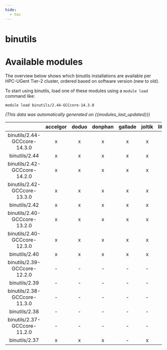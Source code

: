 ```yaml
---
hide:
  - toc
---
```


binutils
========

# Available modules


The overview below shows which binutils installations are available per HPC-UGent Tier-2 cluster, ordered based on software version (new to old).

To start using binutils, load one of these modules using a `module load` command like:

```shell
module load binutils/2.44-GCCcore-14.3.0
```

*(This data was automatically generated on {{modules_last_updated}})*

| |accelgor|doduo|donphan|gallade|joltik|litleo|shinx|
| :---: | :---: | :---: | :---: | :---: | :---: | :---: | :---: |
|binutils/2.44-GCCcore-14.3.0|x|x|x|x|x|x|x|
|binutils/2.44|x|x|x|x|x|x|x|
|binutils/2.42-GCCcore-14.2.0|x|x|x|x|x|x|x|
|binutils/2.42-GCCcore-13.3.0|x|x|x|x|x|x|x|
|binutils/2.42|x|x|x|x|x|x|x|
|binutils/2.40-GCCcore-13.2.0|x|x|x|x|x|x|x|
|binutils/2.40-GCCcore-12.3.0|x|x|x|x|x|x|x|
|binutils/2.40|x|x|x|x|x|x|x|
|binutils/2.39-GCCcore-12.2.0|-|-|-|-|-|x|x|
|binutils/2.39|-|-|-|-|-|x|x|
|binutils/2.38-GCCcore-11.3.0|-|-|-|-|-|x|x|
|binutils/2.38|-|-|-|-|-|x|x|
|binutils/2.37-GCCcore-11.2.0|-|-|-|-|-|x|x|
|binutils/2.37|x|x|x|-|x|x|x|
